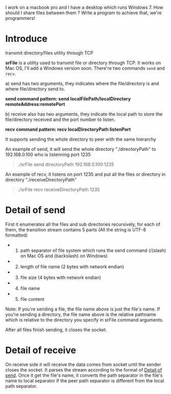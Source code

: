 I work on a macbook pro and I have a desktop which runs Windows 7. How should I share files between them ? Write a program to achieve that, we're programmers!

# Introduce

transmit directory/files utility through TCP

**srFile** is a utility used to transmit file or directory through TCP. It works on Mac OS, I'll add a Windows version soon.
There're two commands `send` and `recv`.

a) send has two arguments, they indicates where the file/directory is and where file/directory send to.

**send command pattern: send localFilePath/localDirectory remoteAddress:remotePort**

b) receive also has two arguments, they indicate the local path to store the file/directory received and the port number to listen.

**recv command pattern: recv localDirectoryPath listenPort**

It supports sending the whole directory to peer with the same hierarchy


An example of send, it will send the whole directory "./directoryPath" to 192.168.0.100 who is listenning port 1235
> ./srFile send directoryPath 192.168.0.100:1235

An example of recv, it listens on port 1235 and put all the files or directory in directory "./receiveDirectoryPath"
> ./srFile recv receiveDirectoryPath 1235

# Detail of send

First it enumerates all the files and sub directories recursively, for each of them, the transition stream contains 5 parts (All the string is UTF-8 formatted)
* 1. path separator of file system which runs the send command (/(slash) on Mac OS and \(backslash) on Windows)
* 2. length of file name (2 bytes with network endian)
* 3. file size (4 bytes with network endian)
* 4. file name
* 5. file content

Note: If you're sending a file, the file name above is just the file's name. If you're sending a directory, the file name above is the relative pathname which is relative to the directory you specify in srFile command arguments.

After all files finish sending, it closes the socket.

# Detail of receive

On receive side it will receive the data comes from socket until the sender closes the socket. It parses the stream according to the format of [Detail of send](https://github.com/kudocc/srFile/blob/master/README.md#detail-of-send). Once it get the file's name, it converts the path separator in the file's name to local separator if the peer path separator is different from the local path separator.
